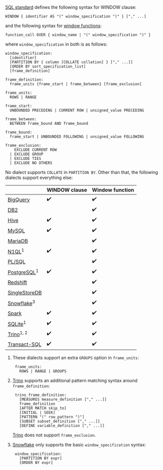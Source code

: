 [SQL standard][] defines the following syntax for WINDOW clause:

    WINDOW { identifier AS "(" window_specification ")" } ["," ...]

and the following syntax for [window functions][sql-win-func]:

    function_call OVER { window_name | "(" window_specification ")" }

where `window_specification` in both is as follows:

    window_specification:
      [identifier]
      [PARTITION BY { column [COLLATE collation] } ["," ...]]
      [ORDER BY sort_specification_list]
      [frame_definition]

    frame_definition:
      frame_units {frame_start | frame_between} [frame_exclusion]

    frame_units:
      ROWS | RANGE

    frame_start:
      UNBOUNDED PRECEDING | CURRENT ROW | unsigned_value PRECEDING

    frame_between:
      BETWEEN frame_bound AND frame_bound

    frame_bound:
      frame_start | UNBOUNDED FOLLOWING | unsigned_value FOLLOWING

    frame_exclusion:
        EXCLUDE CURRENT ROW
      | EXCLUDE GROUP
      | EXCLUDE TIES
      | EXCLUDE NO OTHERS

No dialect supports `COLLATE` in `PARTITION BY`.
Other than that, the following dialects support everything else:

|                           | WINDOW clause      | Window function    |
|---------------------------|--------------------|--------------------|
| [BigQuery][]              | :heavy_check_mark: | :heavy_check_mark: |
| [DB2][]                   |                    | :heavy_check_mark: |
| [Hive][]                  | :heavy_check_mark: | :heavy_check_mark: |
| [MySQL][]                 | :heavy_check_mark: | :heavy_check_mark: |
| [MariaDB][]               |                    | :heavy_check_mark: |
| [N1QL][]<sup>1</sup>      | :heavy_check_mark: | :heavy_check_mark: |
| [PL/SQL][]                |                    | :heavy_check_mark: |
| [PostgreSQL][]<sup>1</sup>| :heavy_check_mark: | :heavy_check_mark: |
| [Redshift][]              |                    | :heavy_check_mark: |
| [SingleStoreDB][]         |                    | :heavy_check_mark: |
| [Snowflake][]<sup>3</sup> |                    | :heavy_check_mark: |
| [Spark][]                 | :heavy_check_mark: | :heavy_check_mark: |
| [SQLite][]<sup>1</sup>    | :heavy_check_mark: | :heavy_check_mark: |
| [Trino][]<sup>1, 2</sup>  | :heavy_check_mark: | :heavy_check_mark: |
| [Transact-SQL][]          | :heavy_check_mark: | :heavy_check_mark: |

1. These dialects support an extra `GROUPS` option in `frame_units`:

        frame_units:
          ROWS | RANGE | GROUPS

2. [Trino][] supports an additional pattern matching syntax around `frame_definition`:

        trino_frame_definition:
          [MEASURES measure_definition ["," ...]]
          frame_definition
          [AFTER MATCH skip_to]
          [INITIAL | SEEK]
          [PATTERN "(" row_pattern ")"]
          [SUBSET subset_definition ["," ...]]
          [DEFINE variable_definition ["," ...]]

    [Trino][] does not support `frame_exclusion`.

3. [Snowflake][] only supports the basic `window_specification` syntax:

        window_specification:
          [PARTITION BY expr]
          [ORDER BY expr]

[sql standard]: https://jakewheat.github.io/sql-overview/sql-2008-foundation-grammar.html#_7_11_window_clause
[sql-win-func]: https://jakewheat.github.io/sql-overview/sql-2008-foundation-grammar.html#_6_10_window_function
[bigquery]: https://cloud.google.com/bigquery/docs/reference/standard-sql/window-function-calls#def_window_spec
[db2]: https://www.ibm.com/docs/en/db2/11.5?topic=expressions-olap-specification
[hive]: https://cwiki.apache.org/confluence/display/Hive/LanguageManual+Select
[mariadb]: https://mariadb.com/kb/en/window-functions-overview/
[mysql]: https://dev.mysql.com/doc/refman/8.0/en/select.html
[n1ql]: https://docs.couchbase.com/server/current/n1ql/n1ql-language-reference/select-syntax.html#window-clause
[pl/sql]: https://docs.oracle.com/cd/E11882_01/server.112/e41084/functions004.htm#SQLRF06174
[postgresql]: https://www.postgresql.org/docs/current/sql-select.html
[redshift]: https://docs.aws.amazon.com/redshift/latest/dg/r_Window_function_synopsis.html
[singlestoredb]: https://docs.singlestore.com/managed-service/en/developer-resources/functional-extensions/working-with-window-functions.html
[snowflake]: https://docs.snowflake.com/en/sql-reference/functions-analytic.html
[spark]: https://spark.apache.org/docs/latest/sql-ref-syntax-qry-select.html
[sqlite]: https://www.sqlite.org/lang_select.html
[transact-sql]: https://docs.microsoft.com/en-US/sql/t-sql/queries/select-window-transact-sql?view=sql-server-ver16&viewFallbackFrom=sql-server-ver15
[trino]: https://github.com/trinodb/trino/blob/c7b26825218d5d11e9469984977dee6856f362ff/core/trino-parser/src/main/antlr4/io/trino/sql/parser/SqlBase.g4#L696